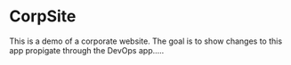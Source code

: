 # CorpSite

This is a demo of a corporate website.  The goal is to show changes to this app propigate through the DevOps app.....
